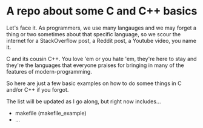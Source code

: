 # A repo about some C and C++ basics

Let's face it. As programmers, we use many langauges and we may forget a thing or two sometimes
about that specific language, so we scour the internet for a StackOverflow post, a Reddit post,
a Youtube video, you name it.

C and its cousin C++. You love 'em or you hate 'em, they're here to stay and they're the 
languages that everyone praises for bringing in many of the features of modern-programming.
 
So here are just a few basic examples on how to do somee things in C and/or C++ if you forgot.

The list will be updated as I go along, but right now includes...
-  makefile (makefile_example)
- ...

